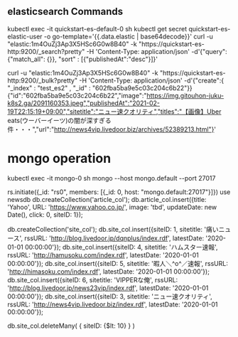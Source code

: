 ## elasticsearch Commands
kubectl exec -it quickstart-es-default-0 sh
kubectl get secret quickstart-es-elastic-user -o go-template='{{.data.elastic | base64decode}}'
curl -u "elastic:1m4OuZj3Ap3X5HSc6G0w8B40" -k "https://quickstart-es-http:9200/_search?pretty" -H 'Content-Type: application/json' -d'{"query": {"match_all": {}}, "sort" : [{"publishedAt":"desc"}]}'

curl -u "elastic:1m4OuZj3Ap3X5HSc6G0w8B40" -k "https://quickstart-es-http:9200/_bulk?pretty" -H 'Content-Type: application/json' -d'{"create":{ "_index" : "test_es2" , "_id" : "602fba5ba9e5c03c204c6b22"}}
{"id":"602fba5ba9e5c03c204c6b22","image":"https://img.gitouhon-juku-k8s2.ga/2091160353.jpeg","publishedAt":"2021-02-19T22:15:19+09:00","sitetitle":"ニュー速クオリティ","titles":"【画像】Uber eats(ウーバーイーツ)の闇が深すぎる件・・・","url":"http://news4vip.livedoor.biz/archives/52389213.html"}'

# mongo operation
kubectl exec -it mongo-0 sh
mongo --host mongo.default --port 27017

rs.initiate({_id: "rs0", members: [{_id: 0, host: "mongo.default:27017"}]})
use newsdb
db.createCollection('article_col');
db.article_col.insert({title: 'Yahoo', URL: 'https://www.yahoo.co.jp/', image: 'tbd', updateDate: new Date(), click: 0, siteID: 1});

db.createCollection('site_col');
db.site_col.insert({siteID: 1, sitetitle: '痛いニュース',           rssURL: 'http://blog.livedoor.jp/dqnplus/index.rdf',   latestDate: '2020-01-01 00:00:00'});
db.site_col.insert({siteID: 4, sitetitle: 'ハムスター速報',         rssURL: 'http://hamusoku.com/index.rdf',               latestDate: '2020-01-01 00:00:00'});
db.site_col.insert({siteID: 5, sitetitle: '暇人＼^o^／速報',        rssURL: 'http://himasoku.com/index.rdf',               latestDate: '2020-01-01 00:00:00'});
db.site_col.insert({siteID: 6, sitetitle: 'VIPPERな俺',             rssURL: 'http://blog.livedoor.jp/news23vip/index.rdf', latestDate: '2020-01-01 00:00:00'});
db.site_col.insert({siteID: 3, sitetitle: 'ニュー速クオリティ',     rssURL: 'http://news4vip.livedoor.biz/index.rdf',      latestDate: '2020-01-01 00:00:00'});

db.site_col.deleteMany( { siteID: {$lt: 10} } )
